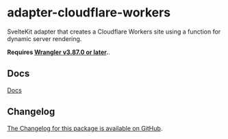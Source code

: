 # adapter-cloudflare-workers

SvelteKit adapter that creates a Cloudflare Workers site using a function for dynamic server rendering.

**Requires [Wrangler v3.87.0 or later](https://developers.cloudflare.com/workers/wrangler/get-started/).**.

## Docs

[Docs](https://svelte.dev/docs/kit/adapter-cloudflare-workers)

## Changelog

[The Changelog for this package is available on GitHub](https://github.com/sveltejs/kit/blob/main/packages/adapter-cloudflare-workers/CHANGELOG.md).
